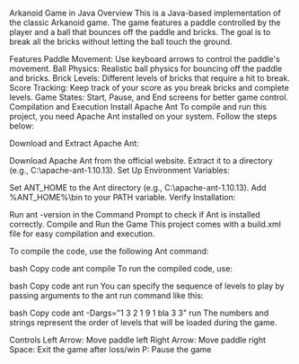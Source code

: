 Arkanoid Game in Java
Overview
This is a Java-based implementation of the classic Arkanoid game. The game features a paddle controlled by the player and a ball that bounces off the paddle and bricks. The goal is to break all the bricks without letting the ball touch the ground.

Features
Paddle Movement: Use keyboard arrows to control the paddle's movement.
Ball Physics: Realistic ball physics for bouncing off the paddle and bricks.
Brick Levels: Different levels of bricks that require a hit to break.
Score Tracking: Keep track of your score as you break bricks and complete levels.
Game States: Start, Pause, and End screens for better game control.
Compilation and Execution
Install Apache Ant
To compile and run this project, you need Apache Ant installed on your system. Follow the steps below:

Download and Extract Apache Ant:

Download Apache Ant from the official website.
Extract it to a directory (e.g., C:\apache-ant-1.10.13).
Set Up Environment Variables:

Set ANT_HOME to the Ant directory (e.g., C:\apache-ant-1.10.13).
Add %ANT_HOME%\bin to your PATH variable.
Verify Installation:

Run ant -version in the Command Prompt to check if Ant is installed correctly.
Compile and Run the Game
This project comes with a build.xml file for easy compilation and execution.

To compile the code, use the following Ant command:

bash
Copy code
ant compile
To run the compiled code, use:

bash
Copy code
ant run
You can specify the sequence of levels to play by passing arguments to the ant run command like this:

bash
Copy code
ant -Dargs="1 3 2 1 9 1 bla 3 3" run
The numbers and strings represent the order of levels that will be loaded during the game.

Controls
Left Arrow: Move paddle left
Right Arrow: Move paddle right
Space: Exit the game after loss/win
P: Pause the game
